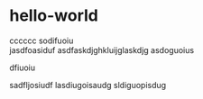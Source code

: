 # hello-world
cccccc
sodifuoiu	
jasdfoasiduf
asdfaskdjghkluijglaskdjg
asdoguoius

dfiuoiu

sadfljosiudf
lasdiugoisaudg
sldiguopisdug
